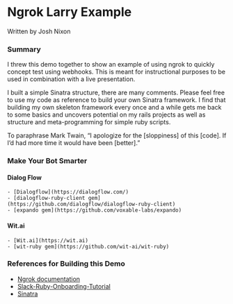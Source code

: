 # Ngrok Larry Example
Written by Josh Nixon

### Summary

I threw this demo together to show an example of using ngrok to quickly concept test using webhooks. This is meant for instructional purposes to be used in combination with a live presentation.

I built a simple Sinatra structure, there are many comments. Please feel free to use my code as reference to build your own Sinatra framework. I find that building my own skeleton framework every once and a while gets me back to some basics and uncovers potential on my rails projects as well as structure and meta-programming for simple ruby scripts.

To paraphrase Mark Twain, “I apologize for the [sloppiness] of this [code]. If I’d had more time it would have been [better].”

  ### Make Your Bot Smarter

  #### Dialog Flow
    - [Dialogflow](https://dialogflow.com/)
    - [dialogflow-ruby-client gem](https://github.com/dialogflow/dialogflow-ruby-client)
    - [expando gem](https://github.com/voxable-labs/expando)

  #### Wit.ai
    - [Wit.ai](https://wit.ai)
    - [wit-ruby gem](https://github.com/wit-ai/wit-ruby)

### References for Building this Demo

  - [Ngrok documentation](https://ngrok.com/docs)
  - [Slack-Ruby-Onboarding-Tutorial](https://github.com/slackapi/Slack-Ruby-Onboarding-Tutorial)
  - [Sinatra](http://sinatrarb.com/documentation.html)
